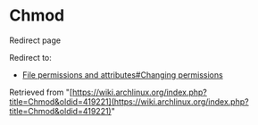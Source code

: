 # Chmod

Redirect page

Redirect to:

*   [File permissions and attributes#Changing permissions](/index.php?title=File_permissions_and_attributes&redirect=no#Changing_permissions "File permissions and attributes")

Retrieved from "[https://wiki.archlinux.org/index.php?title=Chmod&oldid=419221](https://wiki.archlinux.org/index.php?title=Chmod&oldid=419221)"